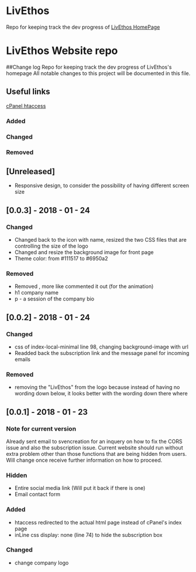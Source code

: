 # LivEthos
Repo for keeping track the dev progress of [LivEthos HomePage](https://www.livethos.com)

# LivEthos Website repo
##Change log
Repo for keeping track the dev progress of LivEthos's homepage
All notable changes to this project will be documented in this file.

## Useful links
[cPanel htaccess](https://www.inmotionhosting.com/support/website/htaccess/htaccess-change-index-page)

### Added
### Changed
### Removed


## [Unreleased]
- Responsive design, to consider the possibility of having different screen size

## [0.0.3] - 2018 - 01 - 24
### Changed
- Changed back to the icon with name, resized the two CSS files that are controlling the size of the logo
- Changed and resize the background image for front page
- Theme color: from #111517 to #6950a2

### Removed
- Removed <canvas></canvas> , more like commented it out (for the animation)
- h1 company name
- p - a session of the company bio


## [0.0.2] - 2018 - 01 - 24
### Changed
- css of index-local-minimal line 98, changing background-image with url
- Readded back the subscription link and the message panel for incoming emails

### Removed
- removing the "LivEthos" from the logo because instead of having no wording down below, it looks better with the wording down there where 

## [0.0.1] - 2018 - 01 - 23
### Note for current version
Already sent email to svencreation for an inquery on how to fix the CORS issue and also the subscription issue. Current website should run without extra problem other than those functions that are being hidden from users. Will change once receive further information on how to proceed.

### Hidden
- Entire social media link (Will put it back if there is one)
- Email contact form

### Added
- htaccess redirected to the actual html page instead of cPanel's index page
- inLine css display: none (line 74) to hide the subscription box

### Changed
- change company logo
